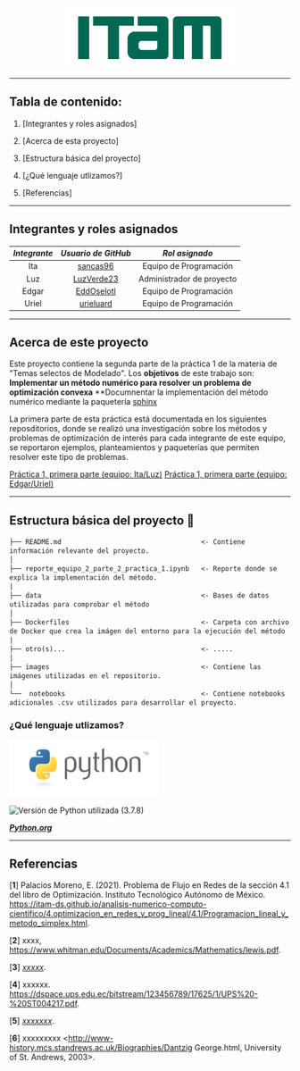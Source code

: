 <p align = "center">
    <img src="images/logo_itam.png" width="300" height="110" />

---

## Tabla de contenido:
    
1. [Integrantes y roles asignados]
    
2. [Acerca de esta proyecto]
    
3. [Estructura básica del proyecto]
    
4. [¿Qué lenguaje utlizamos?]
    
5. [Referencias]
    
---

## Integrantes y roles asignados

|     ***Integrante***      |             ***Usuario de GitHub***             |  ***Rol asignado***        |                       
|:-------------------------:|:-----------------------------------------------:|:--------------------------:|
|  Ita                      |    [sancas96](https://github.com/sancas96)      | Equipo de Programación     | 
|  Luz                      |    [LuzVerde23](https://github.com/LuzVerde23)  | Administrador de proyecto  | 
|  Edgar                    |    [EddOselotl](https://github.com/EddOselotl)  | Equipo de Programación     | 
|  Uriel                    |    [urieluard](https://github.com/urieluard)    | Equipo de Programación     | 

---    

## Acerca de este proyecto
    
Este proyecto contiene la segunda parte de la práctica 1 de la materia de "Temas selectos de Modelado". Los **objetivos** de este trabajo son:
  **Implementar un método numérico para resolver un problema de optimización convexa**
  **Documnentar la implementación del método numérico mediante la paquetería [sphinx](https://www.sphinx-doc.org/en/master/) 
    
La primera parte de esta práctica está documentada en los siguientes reposditorios, donde se realizó una investigación sobre los métodos y problemas de optimización de interés para cada integrante de este equipo, se reportaron ejemplos, planteamientos y paqueterías que permiten resolver este tipo de problemas.

  [Práctica 1, primera parte (equipo: Ita/Luz)](https://github.com/optimizacion-2-2022-gh-classroom/practica-1-primera-parte-sancas96)
  [Práctica 1, primera parte (equipo: Edgar/Uriel)](https://github.com/optimizacion-2-2022-gh-classroom/practica-1-primera-parte-urieluard)
    
---  

## Estructura básica del proyecto 📁
    
```
├── README.md                                   <- Contiene información relevante del proyecto.
│
├── reporte_equipo_2_parte_2_practica_1.ipynb   <- Reporte donde se explica la implementación del método.
|
├── data                                        <- Bases de datos utilizadas para comprobar el método
│
├── Dockerfiles                                 <- Carpeta con archivo de Docker que crea la imágen del entorno para la ejecución del método
|
├── otro(s)...                                  <- .....
│
├── images                                      <- Contiene las imágenes utilizadas en el repositorio.
│
└──  notebooks                                  <- Contiene notebooks adicionales .csv utilizados para desarrollar el proyecto.
```    

### ¿Qué lenguaje utlizamos?

<img src="images/logo_python.png" width="270" height="100" />

![Versión de Python utilizada (3.7.8)](https://www.python.org/downloads/release/python-378/)

[***Python.org***](https://www.python.org/)
    
---                                          

## Referencias

[**1**] Palacios Moreno, E. (2021). Problema de Flujo en Redes de la sección 4.1 del libro de Optimización. Instituto Tecnológico Autónomo de México. <https://itam-ds.github.io/analisis-numerico-computo-cientifico/4.optimizacion_en_redes_y_prog_lineal/4.1/Programacion_lineal_y_metodo_simplex.html>.

[**2**] xxxx, <https://www.whitman.edu/Documents/Academics/Mathematics/lewis.pdf>.

[**3**] [*xxxxx*](https://scipy.org/).

[**4**] xxxxxx. <https://dspace.ups.edu.ec/bitstream/123456789/17625/1/UPS%20-%20ST004217.pdf>.

[**5**] [*xxxxxxx*](https://www.cvxpy.org/).

[**6**] xxxxxxxxx <http://www-history.mcs.standrews.ac.uk/Biographies/Dantzig George.html, University of St. Andrews, 2003>. 
 
